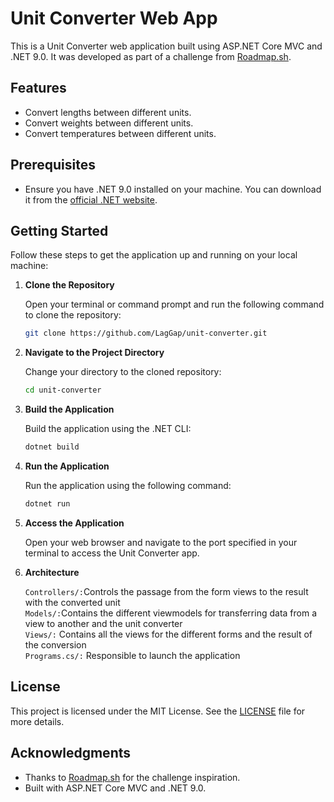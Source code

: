 
# Unit Converter Web App

This is a Unit Converter web application built using ASP.NET Core MVC and .NET 9.0. It was developed as part of a challenge from [Roadmap.sh](https://roadmap.sh/projects/unit-converter).

## Features

- Convert lengths between different units.
- Convert weights between different units.
- Convert temperatures between different units.

## Prerequisites

- Ensure you have .NET 9.0 installed on your machine. You can download it from the [official .NET website](https://dotnet.microsoft.com/download/dotnet/9.0).

## Getting Started

Follow these steps to get the application up and running on your local machine:

1. **Clone the Repository**

   Open your terminal or command prompt and run the following command to clone the repository:

   ```bash
   git clone https://github.com/LagGap/unit-converter.git
   ```

2. **Navigate to the Project Directory**

   Change your directory to the cloned repository:

   ```bash
   cd unit-converter
   ```

3. **Build the Application**

   Build the application using the .NET CLI:

   ```bash
   dotnet build
   ```

4. **Run the Application**

   Run the application using the following command:

   ```bash
   dotnet run
   ```

5. **Access the Application**

   Open your web browser and navigate to the port specified in your terminal to access the Unit Converter app.

6. **Architecture**

   ```Controllers/:```Controls the passage from the form views to the result with the converted unit \
   ```Models/:```Contains the different viewmodels for transferring data from a view to another and the unit converter \
   ```Views/:``` Contains all the views for the different forms and the result of the conversion \
   ```Programs.cs/:``` Responsible to launch the application

## License

This project is licensed under the MIT License. See the [LICENSE](LICENSE) file for more details.

## Acknowledgments

- Thanks to [Roadmap.sh](https://roadmap.sh/projects/unit-converter) for the challenge inspiration.
- Built with ASP.NET Core MVC and .NET 9.0.